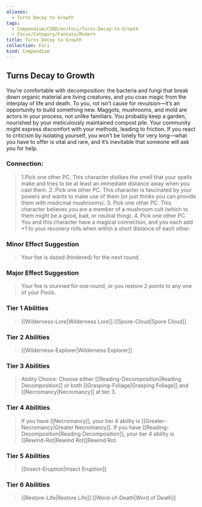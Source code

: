 ```yaml
---
aliases:
  - Turns Decay to Growth
tags:
  - Compendium/CSRD/en/Foci/Turns-Decay-to-Growth
  - Focus/Category/Fantasy/Modern
title: Turns Decay to Growth
collection: Foci
kind: Compendium
---
```

## Turns Decay to Growth 
You’re comfortable with decomposition: the bacteria and fungi that break down organic material are living creatures, and you coax magic from the interplay of life and death. To you, rot isn’t cause for revulsion—it’s an opportunity to build something new. Maggots, mushrooms, and mold are actors in your process, not unlike familiars. You probably keep a garden, nourished by your meticulously maintained compost pile. Your community might express discomfort with your methods, leading to friction. If you react to criticism by isolating yourself, you won’t be lonely for very long—what you have to offer is vital and rare, and it’s inevitable that someone will ask you for help.


### Connection: 
>1.Pick one other PC. This character dislikes the smell that your spells make and tries to be at least an immediate distance away when you cast them.
>2. Pick one other PC. This character is fascinated by your powers and wants to make use of them (or just thinks you can provide them with medicinal mushrooms).
>3. Pick one other PC. This character believes you are a member of a mushroom cult (which to them might be a good, bad, or neutral thing).
>4. Pick one other PC. You and this character have a magical connection, and you each add +1 to your recovery rolls when within a short distance of each other.
### Minor Effect Suggestion
>Your foe is dazed (hindered) for the next round.
### Major Effect Suggestion 
>Your foe is stunned for one round, or you restore 2 points to any one of your Pools.


### Tier 1 Abilities  
> [[Wilderness-Lore|Wilderness Lore]]
> [[Spore-Cloud|Spore Cloud]]


### Tier 2 Abilities  
> [[Wilderness-Explorer|Wilderness Explorer]]  

### Tier 3 Abilities  
> Ability Choice: Choose either [[Reading-Decomposition|Reading Decomposition]]  or both [[Grasping-Foliage|Grasping Foliage]] and [[Necromancy|Necromancy]] at tier 3.
### Tier 4 Abilities  
> If you have [[Necromancy]], your tier 4 ability is [[Greater-Necromancy|Greater Necromancy]]. If you have [[Reading-Decomposition|Reading Decomposition]], your tier 4 ability is [[Rewind-Rot|Rewind Rot]]Rewind Rot.


### Tier 5 Abilities  
> [[Insect-Eruption|Insect Eruption]]


### Tier 6 Abilities
> [[Restore-Life|Restore Life]]
> [[Word-of-Death|Word of Death]]
